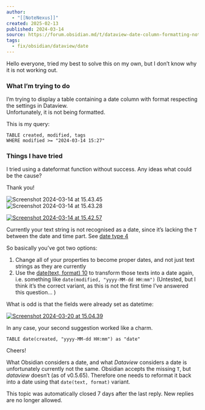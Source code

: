 ```yaml
---
author:
  - "[[NoteNexus]]"
created: 2025-02-13
published: 2024-03-14
source: https://forum.obsidian.md/t/dataview-date-column-formatting-not-working/78624/2
tags:
  - fix/obsidian/dataview/date
---
```

Hello everyone, tried my best to solve this on my own, but I don’t know why it is not working out.

### What I’m trying to do

I’m trying to display a table containing a date column with format respecting the settings in Dataview.  
Unfortunately, it is not being formatted.

This is my query:

```dataview
TABLE created, modified, tags
WHERE modified >= "2024-03-14 15:27"
```
### Things I have tried

I tried using a dateformat function without success. Any ideas what could be the cause?

Thank you!

![Screenshot 2024-03-14 at 15.43.45](https://forum.obsidian.md/uploads/default/original/3X/a/e/ae5951cf797205e8cf2954ed680280234e0ce4b3.png)  
![Screenshot 2024-03-14 at 15.43.28](https://forum.obsidian.md/uploads/default/original/3X/d/4/d4d658a37760f65ff0062a259f14569fb34aab20.png)  

[![Screenshot 2024-03-14 at 15.42.57](https://forum.obsidian.md/uploads/default/original/3X/3/3/339eadb92a67e3cecc085b113c23dbb849564065.png)](https://forum.obsidian.md/uploads/default/original/3X/3/3/339eadb92a67e3cecc085b113c23dbb849564065.png "Screenshot 2024-03-14 at 15.42.57")

Currently your text string is not recognised as a date, since it’s lacking the `T` between the date and time part. See [date type 4](https://blacksmithgu.github.io/obsidian-dataview/annotation/types-of-metadata/#date)

So basically you’ve got two options:

1. Change all of your properties to become proper dates, and not just text strings as they are currently
2. Use the [date(text, format) 10](https://blacksmithgu.github.io/obsidian-dataview/reference/functions/#datetext-format) to transform those texts into a date again, i.e. something like `date(modified, "yyyy-MM-dd HH:mm")` (Untested, but I think it’s the correct variant, as this is not the first time I’ve answered this question… )

What is odd is that the fields were already set as datetime:  

[![Screenshot 2024-03-20 at 15.04.39](https://forum.obsidian.md/uploads/default/original/3X/b/e/bef5a6b46f2b1164577e0bd624288123f82a6ae8.png)](https://forum.obsidian.md/uploads/default/original/3X/b/e/bef5a6b46f2b1164577e0bd624288123f82a6ae8.png "Screenshot 2024-03-20 at 15.04.39")

In any case, your second suggestion worked like a charm.

```dataview
TABLE date(created, "yyyy-MM-dd HH:mm") as "date"
```

Cheers!

What Obsidian considers a date, and what *Dataview* considers a date is unfortunately currently not the same. Obsidian accepts the missing `T`, but *dataview* doesn’t (as of v0.5.65). Therefore one needs to reformat it back into a date using that `date(text, format)` variant.

This topic was automatically closed 7 days after the last reply. New replies are no longer allowed.